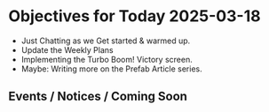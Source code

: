 # Objectives for Today 2025-03-18

- Just Chatting as we Get started & warmed up.
- Update the Weekly Plans
- Implementing the Turbo Boom! Victory screen.
- Maybe: Writing more on the Prefab Article series.

## Events / Notices / Coming Soon
